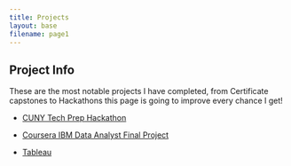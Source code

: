 ```yaml
---
title: Projects
layout: base
filename: page1
--- 
```


## Project Info
These are the most notable projects I have completed, from Certificate capstones to Hackathons this page is going to improve every chance I get!

* [CUNY Tech Prep Hackathon](https://devpost.com/software/cuny-bulletin)

* [Coursera IBM Data Analyst Final Project](https://github.com/drod75/IBM-FINAL-PROJECT-REPO)

* [Tableau](https://public.tableau.com/app/profile/david.rodriguez1513/vizzes)